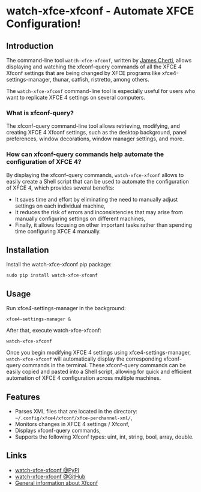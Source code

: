 # watch-xfce-xfconf - Automate XFCE Configuration!

## Introduction

The command-line tool `watch-xfce-xfconf`, written by
[James Cherti](https://www.jamescherti.com/), allows displaying and watching the
xfconf-query commands of all the XFCE 4 Xfconf settings that are being changed by XFCE
programs like xfce4-settings-manager, thunar, catfish, ristretto, among others.

The `watch-xfce-xfconf` command-line tool is especially useful for users who want to
replicate XFCE 4 settings on several computers.

### What is xfconf-query?

The xfconf-query command-line tool allows retrieving, modifying, and creating XFCE 4
Xfconf settings, such as the desktop background, panel preferences, window decorations,
window manager settings, and more.

### How can xfconf-query commands help automate the configuration of XFCE 4?

By displaying the xfconf-query commands, `watch-xfce-xfconf` allows to easily create a
Shell script that can be used to automate the configuration of XFCE 4, which provides
several benefits:
- It saves time and effort by eliminating the need to manually adjust settings on each
  individual machine,
- It reduces the risk of errors and inconsistencies that may arise from manually
  configuring settings on different machines,
- Finally, it allows focusing on other important tasks rather than spending time
  configuring XFCE 4 manually.

## Installation

Install the watch-xfce-xfconf pip package:
```console
sudo pip install watch-xfce-xfconf
```

## Usage

Run xfce4-settings-manager in the background:
```console
xfce4-settings-manager &
```

After that, execute watch-xfce-xfconf:
```console
watch-xfce-xfconf
```

Once you begin modifying XFCE 4 settings using xfce4-settings-manager, `watch-xfce-xfconf`
will automatically display the corresponding xfconf-query commands in the terminal. These
xfconf-query commands can be easily copied and pasted into a Shell script, allowing for
quick and efficient automation of XFCE 4 configuration across multiple machines.

## Features
- Parses XML files that are located in the directory:
  `~/.config/xfce4/xfconf/xfce-perchannel-xml/`,
- Monitors changes in XFCE 4 settings / Xfconf,
- Displays xfconf-query commands,
- Supports the following Xfconf types: uint, int, string, bool, array, double.

## Links
- [watch-xfce-xfconf @PyPI](https://pypi.org/project/watch-xfce-xfconf/)
- [watch-xfce-xfconf @GitHub](https://github.com/jamescherti/watch-xfce-xfconf/)
- [General information about Xfconf](https://wiki.xfce.org/releng/4.6/general-info#xfconf)

